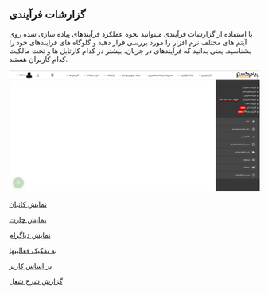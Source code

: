 ﻿## گزارشات فرآیندی

با استفاده از گزارشات فرآیندی میتوانید نحوه عملکرد فرآیندهای پیاده سازی شده روی آیتم های مختلف نرم افزار را مورد بررسی قرار دهید و گلوگاه های فرایندهای خود را بشناسید. یعنی بدانید که فرآیندهای در جریان، بیشتر در کدام کارتابل ها و تحت مالکیت کدام کاربران هستند.

![](TitleGozareshFarayandi.png)

[نمایش کانبان](https://github.com/1stco/PayamGostarDocs/blob/master/help%202.5.4/Management-and-reports/Process-reports/Kanban-Show/Kanban-Show.md)

[نمایش چارت](https://github.com/1stco/PayamGostarDocs/blob/master/help%202.5.4/Management-and-reports/Process-reports/Chart-Show/Chart-Show.md)

[نمایش دیاگرام](https://github.com/1stco/PayamGostarDocs/blob/master/help%202.5.4/Management-and-reports/Process-reports/View-diagram/View-diagram.md)

[به تفکیک فعالیتها](https://github.com/1stco/PayamGostarDocs/blob/master/help%202.5.4/Management-and-reports/Process-reports/Activities-separately/Activities-separately.md)

[بر اساس کاربر](https://github.com/1stco/PayamGostarDocs/blob/master/help%202.5.4/Management-and-reports/Process-reports/Based-%20user/Based-%20user.md)

 [گزارش شرح شغل](https://github.com/1stco/PayamGostarDocs/blob/master/help%202.5.4/Management-and-reports/Process-reports/Job-Description-Report/Job-Description-Report.md)